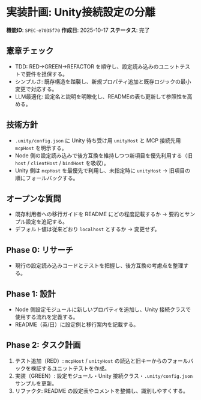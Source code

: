 # 実装計画: Unity接続設定の分離

**機能ID**: `SPEC-e7035f70`
**作成日**: 2025-10-17
**ステータス**: 完了

## 憲章チェック
- TDD: RED→GREEN→REFACTOR を順守し、設定読み込みのユニットテストで要件を担保する。
- シンプルさ: 既存構造を踏襲し、新規プロパティ追加と既存ロジックの最小変更で対応する。
- LLM最適化: 設定名と説明を明瞭化し、READMEの表も更新して参照性を高める。

## 技術方針
- `.unity/config.json` に Unity 待ち受け用 `unityHost` と MCP 接続先用 `mcpHost` を明示する。
- Node 側の設定読み込みで後方互換を維持しつつ新項目を優先利用する（旧 `host` / `clientHost` / `bindHost` を吸収）。
- Unity 側は `mcpHost` を最優先で利用し、未指定時に `unityHost` → 旧項目の順にフォールバックする。

## オープンな質問
- 既存利用者への移行ガイドを README にどの程度記載するか → 要約とサンプル設定を追記する。
- デフォルト値は従来どおり `localhost` とするか → 変更せず。

## Phase 0: リサーチ
- 現行の設定読み込みコードとテストを把握し、後方互換の考慮点を整理する。

## Phase 1: 設計
- Node 側設定モジュールに新しいプロパティを追加し、Unity 接続クラスで使用する流れを定義する。
- README（英/日）に設定例と移行案内を記載する。

## Phase 2: タスク計画
1. テスト追加（RED）: `mcpHost` / `unityHost` の読込と旧キーからのフォールバックを検証するユニットテストを作成。
2. 実装（GREEN）: 設定モジュール・Unity 接続クラス・`.unity/config.json` サンプルを更新。
3. リファクタ: README の設定表やコメントを整備し、識別しやすくする。
